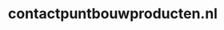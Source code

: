 ---
layout: post
title:  "contactpuntbouwproducten.nl"
internal_url:  "/data/contactpuntbouwproducten.nl.html"
categories: dutchgov
---